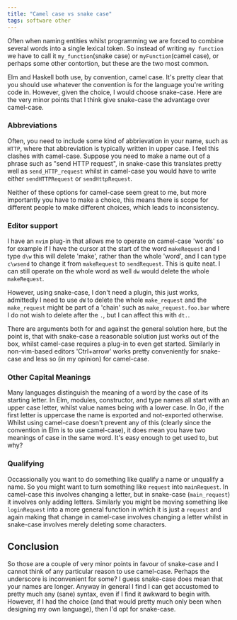 ```yaml
---
title: "Camel case vs snake case"
tags: software other
---
```



Often when naming entities whilst programming we are forced to combine several words into a single lexical token.
So instead of writing `my function` we have to call it `my_function`(snake case) or `myFunction`(camel case), or
perhaps some other contortion, but these are the two most common.

Elm and Haskell both use, by convention, camel case.  It's pretty clear that you should use whatever the convention is for the language you're writing code in. However, given the choice, I would choose snake-case. Here are the very minor points that I think give snake-case the advantage over camel-case. 


### Abbreviations

Often, you need to include some kind of abbrievation in your name, such as `HTTP`, where that abbreviation is typically written in upper case. I feel this clashes with camel-case.  Suppose you need to make a name out of a phrase such as "send HTTP request", in snake-case this translates pretty well as `send_HTTP_request` whilst in camel-case you would have to write either `sendHTTPRequest` or `sendHttpRequest`.

Neither of these options for camel-case seem great to me, but more importantly you have to make a choice, this means there is scope for different people to make different choices, which leads to inconsistency.


### Editor support

I have an `nvim` plug-in that allows me to operate on camel-case 'words' so for example if I have the cursor at the start of the word `makeRequest` and I type `d\w` this will delete 'make', rather than the whole 'word', and I can type `c\wsend` to change it from `makeRequest` to `sendRequest`.  This is quite neat. I can still operate on the whole word as well `dw` would delete the whole `makeRequest`.
 
However, using snake-case, I don't need a plugin, this just works, admittedly I need to use `dW` to delete the whole `make_request` and the `make_request` might be part of a 'chain' such as `make_request.foo.bar` where I do not wish to delete after the `.`, but I can affect this with `dt.`. 

There are arguments both for and against the general solution here, but the point is, that with snake-case a reasonable solution just works out of the box, whilst camel-case requires a plug-in to even get started. Similarly in non-vim-based editors 'Ctrl+arrow' works pretty conveniently for snake-case and less so (in my opinion) for camel-case. 

### Other Capital Meanings

Many languages distinguish the meaning of a word by the case of its starting letter. In Elm, modules, constructor, and type names all start with an upper case letter, whilst value names being with a lower case. In Go, if the first letter is uppercase the name is exported and not-exported otherwise. Whilst using camel-case doesn't prevent any of this (clearly since the convention in Elm is to use camel-case), it does mean you have two meanings of case in the same word. It's easy enough to get used to, but why?

### Qualifying 

Occassionally you want to do something like qualify a name or unqualify a name. So you might want to turn something like `request` into `mainRequest`. In camel-case this involves changing a letter, but in snake-case (`main_request`) it involves only adding letters. Similarly you might be moving something like `loginRequest` into a more general function in which it is just a `request` and again making that change in camel-case involves changing a letter whilst in snake-case involves merely deleting some characters.


## Conclusion

So those are a couple of very minor points in favour of snake-case and I cannot think of any particular reason to use camel-case. Perhaps the underscore is inconvenient for some?  I guess snake-case does mean that your names are longer. Anyway in general I find I can get accustomed to pretty much any (sane) syntax, even if I find it awkward to begin with. However, if I had the choice (and that would pretty much only been when designing my own language), then I'd opt for snake-case.
